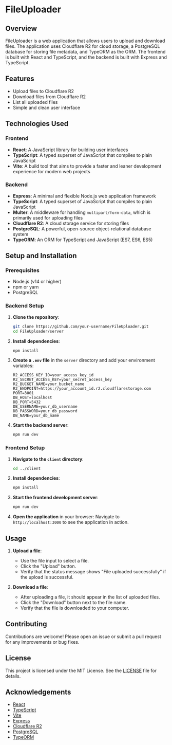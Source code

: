 # FileUploader

## Overview

FileUploader is a web application that allows users to upload and download files. The application uses Cloudflare R2 for cloud storage, a PostgreSQL database for storing file metadata, and TypeORM as the ORM. The frontend is built with React and TypeScript, and the backend is built with Express and TypeScript.

## Features

- Upload files to Cloudflare R2
- Download files from Cloudflare R2
- List all uploaded files
- Simple and clean user interface

## Technologies Used

### Frontend

- **React**: A JavaScript library for building user interfaces
- **TypeScript**: A typed superset of JavaScript that compiles to plain JavaScript
- **Vite**: A build tool that aims to provide a faster and leaner development experience for modern web projects

### Backend

- **Express**: A minimal and flexible Node.js web application framework
- **TypeScript**: A typed superset of JavaScript that compiles to plain JavaScript
- **Multer**: A middleware for handling `multipart/form-data`, which is primarily used for uploading files
- **Cloudflare R2**: A cloud storage service for storing files
- **PostgreSQL**: A powerful, open-source object-relational database system
- **TypeORM**: An ORM for TypeScript and JavaScript (ES7, ES6, ES5)


## Setup and Installation

### Prerequisites

- Node.js (v14 or higher)
- npm or yarn
- PostgreSQL

### Backend Setup

1. **Clone the repository**:
    ```sh
    git clone https://github.com/your-username/FileUploader.git
    cd FileUploader/server
    ```

2. **Install dependencies**:
    ```sh
    npm install
    ```

3. **Create a `.env` file** in the `server` directory and add your environment variables:
    ```env
    R2_ACCESS_KEY_ID=your_access_key_id
    R2_SECRET_ACCESS_KEY=your_secret_access_key
    R2_BUCKET_NAME=your_bucket_name
    R2_ENDPOINT=https://your_account_id.r2.cloudflarestorage.com
    PORT=3001
    DB_HOST=localhost
    DB_PORT=5432
    DB_USERNAME=your_db_username
    DB_PASSWORD=your_db_password
    DB_NAME=your_db_name
    ```

4. **Start the backend server**:
    ```sh
    npm run dev
    ```

### Frontend Setup

1. **Navigate to the `client` directory**:
    ```sh
    cd ../client
    ```

2. **Install dependencies**:
    ```sh
    npm install
    ```

3. **Start the frontend development server**:
    ```sh
    npm run dev
    ```

4. **Open the application** in your browser:
    Navigate to `http://localhost:3000` to see the application in action.

## Usage

1. **Upload a file**:
    - Use the file input to select a file.
    - Click the "Upload" button.
    - Verify that the status message shows "File uploaded successfully" if the upload is successful.

2. **Download a file**:
    - After uploading a file, it should appear in the list of uploaded files.
    - Click the "Download" button next to the file name.
    - Verify that the file is downloaded to your computer.

## Contributing

Contributions are welcome! Please open an issue or submit a pull request for any improvements or bug fixes.

## License

This project is licensed under the MIT License. See the [LICENSE](LICENSE) file for details.

## Acknowledgements

- [React](https://reactjs.org/)
- [TypeScript](https://www.typescriptlang.org/)
- [Vite](https://vitejs.dev/)
- [Express](https://expressjs.com/)
- [Cloudflare R2](https://www.cloudflare.com/products/r2/)
- [PostgreSQL](https://www.postgresql.org/)
- [TypeORM](https://typeorm.io/)

